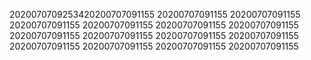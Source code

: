 2020070709253420200707091155
20200707091155
20200707091155
20200707091155
20200707091155
20200707091155
20200707091155
20200707091155
20200707091155
20200707091155
20200707091155
20200707091155
20200707091155
20200707091155
20200707091155
